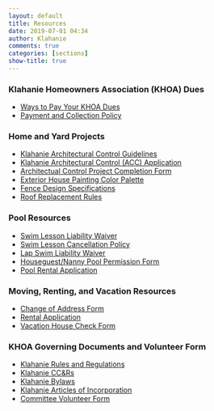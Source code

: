 ```yaml
---
layout: default
title: Resources
date: 2019-07-01 04:34
author: Klahanie
comments: true
categories: [sections]
show-title: true
---
```


### Klahanie Homeowners Association (KHOA) Dues
* <a href="{{site.url}}/files/9429173877klahanie-_association_ways_to_pay_your_association_assessments_2018.pdf">Ways to Pay Your KHOA Dues</a>
* <a href="{{site.url}}/files/assessment_payment_and_collection_policy.pdf">Payment and Collection Policy</a>

### Home and Yard Projects
* <a href="{{site.url}}/files/Klahanie-Association-Architectural-Controls-2018.pdf">Klahanie Architectural Control Guidelines</a>
* <a href="{{site.url}}/files/374142017Architectural-Controls_application.pdf">Klahanie Architectural Control (ACC) Application</a> 
* <a href="{{site.url}}/files//374187213project_completion_form.pdf">Architectual Control Project Completion Form</a>
* [Exterior House Painting Color Palette]({{site.url}}/files/exterior_paint_palette.pdf)
* [Fence Design Specifications]({{site.url}}/files/Fence-Design-and-Specifications.pdf)
* [Roof Replacement Rules]({{site.url}}/files/roof-replacement.pdf)

### Pool Resources
* <a href="{{site.url}}/files/liability-waiver.pdf">Swim Lesson Liability Waiver</a>
* <a href="{{site.url}}/files/cancellation-policy.pdf">Swim Lesson Cancellation Policy</a>
* <a href="{{site.url}}/files/100632783684pool-_lap_swim_waiver.pdf">Lap Swim Liability Waiver</a>
* <a href="{{site.url}}/files/3741188675klahanie_houseguestnanny_permission_form_2018.pdf">Houseguest/Nanny Pool Permission Form</a>
* <a href="{{site.url}}/files/801pool_rental_contract_2017.pdf">Pool Rental Application</a>

### Moving, Renting, and Vacation Resources
* <a href="{{site.url}}/files/klahanie-association_change-of-address_2018-ver.pdf">Change of Address Form</a>
* <a href="{{site.url}}/files/Rental-Letter.pdf">Rental Application</a>
* <a href="{{site.url}}/files/Vacation-House-Check-2018.pdf">Vacation House Check Form</a>

### KHOA Governing Documents and Volunteer Form
* <a href="{{site.url}}/files/Klahanie-Association-Rules-and-Regulations-2018.pdf">Klahanie Rules and Regulations</a>
* <a href="{{site.url}}/files/Klahanie-Association-CCRs-2018.pdf">Klahanie CC&Rs</a>
* <a href="{{site.url}}/files/Klahanie-Association-Bylaws-2018.pdf">Klahanie Bylaws</a>
* <a href="http://klahanie.com/wp-content/uploads/2019/05/Klahanie-Articles-of-Incorp.pdf">Klahanie Articles of Incorporation</a>
* <a href="{{site.url}}/files/9429141840klahanie-association_volunteering_2018-ver.pdf">Committee Volunteer Form</a>
